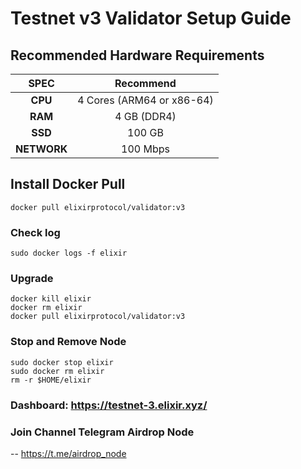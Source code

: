 # Testnet v3 Validator Setup Guide

## Recommended Hardware Requirements 

|   SPEC      |        Recommend          |
| :---------: | :-----------------------: |
|   **CPU**   | 4 Cores (ARM64 or x86-64) |
|   **RAM**   |        4 GB (DDR4)        |
|   **SSD**   |        100 GB          |
| **NETWORK** |        100 Mbps           |


## Install Docker Pull
```
docker pull elixirprotocol/validator:v3
```
### Check log
```
sudo docker logs -f elixir
```
### Upgrade
```
docker kill elixir
docker rm elixir
docker pull elixirprotocol/validator:v3
```

### Stop and Remove Node
```
sudo docker stop elixir
sudo docker rm elixir
rm -r $HOME/elixir
```



### Dashboard: https://testnet-3.elixir.xyz/

### Join Channel Telegram Airdrop Node
--  https://t.me/airdrop_node

